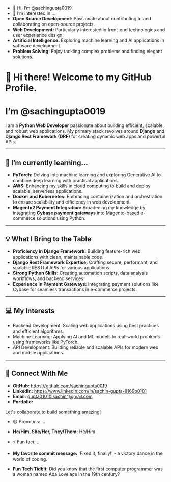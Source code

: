 - 👋 Hi, I’m @sachingupta0019  
- 👀 I’m interested in ...
- **Open Source Development:** Passionate about contributing to and collaborating on open-source projects.
- **Web Development:** Particularly interested in front-end technologies and user experience design.
- **Artificial Intelligence:** Exploring machine learning and AI applications in software development.
- **Problem Solving:** Enjoy tackling complex problems and finding elegant solutions.



# 👋 Hi there! Welcome to my GitHub Profile. 
# I’m @sachingupta0019  

I am a **Python Web Developer** passionate about building efficient, scalable, and robust web applications. My primary stack revolves around **Django** and **Django Rest Framework (DRF)** for creating dynamic web apps and powerful APIs.

---

## 🌱 I’m currently learning...
- **PyTorch:** Delving into machine learning and exploring Generative AI to combine deep learning with practical applications.
- **AWS:** Enhancing my skills in cloud computing to build and deploy scalable, serverless applications.
- **Docker and Kubernetes:** Embracing containerization and orchestration to ensure scalability and efficiency in web development.
- **Magento2 Payment Integration:** Broadening my knowledge by integrating **Cybase payment gateways** into Magento-based e-commerce solutions using Python.

---

## 💡 What I Bring to the Table
- **Proficiency in Django Framework:** Building feature-rich web applications with clean, maintainable code.
- **Django Rest Framework Expertise:** Crafting secure, performant, and scalable RESTful APIs for various applications.
- **Strong Python Skills:** Creating automation scripts, data analysis workflows, and backend services.
- **Experience in Payment Gateways:** Integrating payment solutions like Cybase for seamless transactions in e-commerce projects.

---

## 💻 My Interests
- Backend Development: Scaling web applications using best practices and efficient algorithms.
- Machine Learning: Applying AI and ML models to real-world problems using frameworks like PyTorch.
- API Development: Building reliable and scalable APIs for modern web and mobile applications.

---

## 🔗 Connect With Me
- **GitHub:** https://github.com/sachingupta0019
- **LinkedIn:** https://www.linkedin.com/in/sachin-gupta-8169b0181
- **Email:** gupta01010.sachin@gmail.com
- **Portfolio:** 

Let's collaborate to build something amazing!

- 😄 Pronouns: ...
- **He/Him, She/Her, They/Them:** He/Him
  
- ⚡ Fun fact: ...
- **My favorite commit message:** 'Fixed it, finally!' - a victory dance in the world of coding.
- **Fun Tech Tidbit:** Did you know that the first computer programmer was a woman named Ada Lovelace in the 19th century?
  



<!---
sachingupta0019/sachingupta0019 is a ✨ special ✨ repository because its `README.md` (this file) appears on your GitHub profile.
You can click the Preview link to take a look at your changes.
--->

